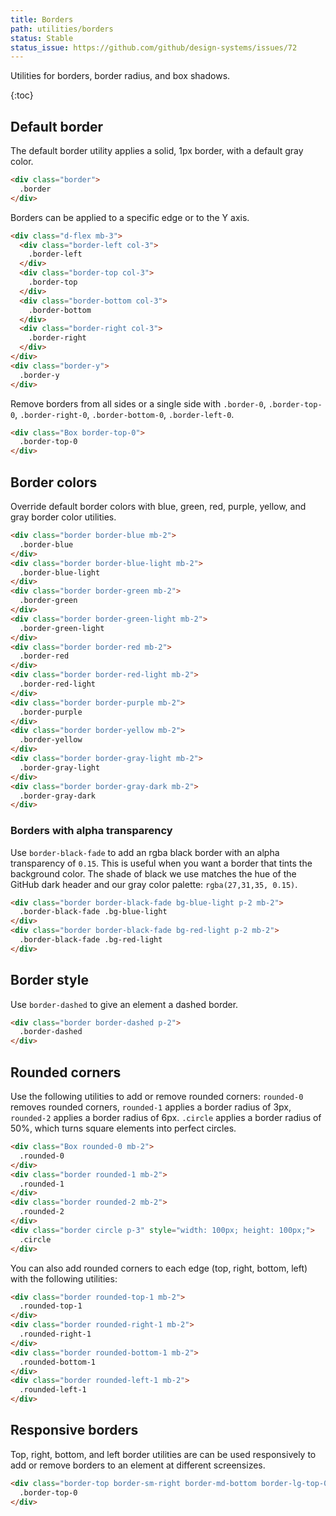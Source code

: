 ```yaml
---
title: Borders
path: utilities/borders
status: Stable
status_issue: https://github.com/github/design-systems/issues/72
---
```


Utilities for borders, border radius, and box shadows.

{:toc}

## Default border

The default border utility applies a solid, 1px border, with a default gray color.

```html
<div class="border">
  .border
</div>
```

Borders can be applied to a specific edge or to the Y axis.

```html
<div class="d-flex mb-3">
  <div class="border-left col-3">
    .border-left
  </div>
  <div class="border-top col-3">
    .border-top
  </div>
  <div class="border-bottom col-3">
    .border-bottom
  </div>
  <div class="border-right col-3">
    .border-right
  </div>
</div>
<div class="border-y">
  .border-y
</div>
```

Remove borders from all sides or a single side with `.border-0`, `.border-top-0`, `.border-right-0`, `.border-bottom-0`, `.border-left-0`.

```html
<div class="Box border-top-0">
  .border-top-0
</div>
```

## Border colors

Override default border colors with blue, green, red, purple, yellow, and gray border color utilities.

```html
<div class="border border-blue mb-2">
  .border-blue
</div>
<div class="border border-blue-light mb-2">
  .border-blue-light
</div>
<div class="border border-green mb-2">
  .border-green
</div>
<div class="border border-green-light mb-2">
  .border-green-light
</div>
<div class="border border-red mb-2">
  .border-red
</div>
<div class="border border-red-light mb-2">
  .border-red-light
</div>
<div class="border border-purple mb-2">
  .border-purple
</div>
<div class="border border-yellow mb-2">
  .border-yellow
</div>
<div class="border border-gray-light mb-2">
  .border-gray-light
</div>
<div class="border border-gray-dark mb-2">
  .border-gray-dark
</div>
```

### Borders with alpha transparency

Use `border-black-fade` to add an rgba black border with an alpha transparency of `0.15`. This is useful when you want a border that tints the background color. The shade of black we use matches the hue of the GitHub dark header and our gray color palette: `rgba(27,31,35, 0.15)`.

```html
<div class="border border-black-fade bg-blue-light p-2 mb-2">
  .border-black-fade .bg-blue-light
</div>
<div class="border border-black-fade bg-red-light p-2 mb-2">
  .border-black-fade .bg-red-light
</div>
```

## Border style

Use `border-dashed` to give an element a dashed border.

```html
<div class="border border-dashed p-2">
  .border-dashed
</div>
```

## Rounded corners

Use the following utilities to add or remove rounded corners: `rounded-0` removes rounded corners, `rounded-1` applies a border radius of 3px, `rounded-2` applies a border radius of 6px. `.circle` applies a border radius of 50%, which turns square elements into perfect circles.

```html
<div class="Box rounded-0 mb-2">
  .rounded-0
</div>
<div class="border rounded-1 mb-2">
  .rounded-1
</div>
<div class="border rounded-2 mb-2">
  .rounded-2
</div>
<div class="border circle p-3" style="width: 100px; height: 100px;">
  .circle
</div>
```

You can also add rounded corners to each edge (top, right, bottom, left) with the following utilities:

```html
<div class="border rounded-top-1 mb-2">
  .rounded-top-1
</div>
<div class="border rounded-right-1 mb-2">
  .rounded-right-1
</div>
<div class="border rounded-bottom-1 mb-2">
  .rounded-bottom-1
</div>
<div class="border rounded-left-1 mb-2">
  .rounded-left-1
</div>
```

## Responsive borders

Top, right, bottom, and left border utilities are can be used responsively to add or remove borders to an element at different screensizes.

```html
<div class="border-top border-sm-right border-md-bottom border-lg-top-0">
  .border-top-0
</div>
```
